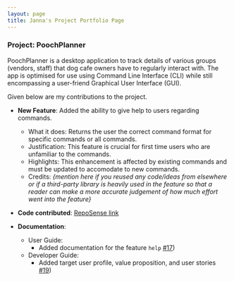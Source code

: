 ```yaml
---
layout: page
title: Janna's Project Portfolio Page
---
```


### Project: PoochPlanner

PoochPlanner is a desktop application to track details of various groups (vendors, staff) that dog cafe owners have to regularly interact with. The app is optimised for use using Command Line Interface (CLI) while still encompassing a user-friend Graphical User Interface (GUI).

Given below are my contributions to the project.

* **New Feature**: Added the ability to give help to users regarding commands.
    * What it does: Returns the user the correct command format for specific commands or all commands.
    * Justification: This feature is crucial for first time users who are unfamiliar to the commands.
    * Highlights: This enhancement is affected by existing commands and must be updated to accomodate to new commands.
    * Credits: *{mention here if you reused any code/ideas from elsewhere or if a third-party library is heavily used in the feature so that a reader can make a more accurate judgement of how much effort went into the feature}*

* **Code contributed**: [RepoSense link]()

* **Documentation**:
    * User Guide:
        * Added documentation for the feature `help` [\#17]())
    * Developer Guide:
        * Added target user profile, value proposition, and user stories [\#19]())

